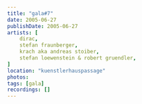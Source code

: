 ```yaml
---
title: "gala#7"
date: 2005-06-27
publishDate: 2005-06-27
artists: [
    dirac,
    stefan fraunberger,
    krach aka andreas stoiber,
    stefan loewenstein & robert gruendler,
]
location: "kuenstlerhauspassage"
photos:
tags: [gala]
recordings: []
---
```

